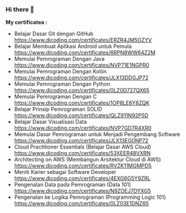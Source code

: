 ### Hi there 👋

**My certificatea :**

* Belajar Dasar Git dengan GitHub https://www.dicoding.com/certificates/ERZR4JM5OZYV
* Belajar Membuat Aplikasi Android untuk Pemula https://www.dicoding.com/certificates/6RPN8WW64Z2M
* Memulai Pemrograman Dengan Java https://www.dicoding.com/certificates/NVP71E1NGPR0
* Memulai Pemrograman Dengan Kotlin  https://www.dicoding.com/certificates/JLX13DDGJP72
* Memulai Pemrograman Dengan Python https://www.dicoding.com/certificates/0LZ0D727QX65
* Memulai Pemrograman Dengan C https://www.dicoding.com/certificates/1OP8LE6Y8ZQK
* Belajar Prinsip Pemrograman SOLID https://www.dicoding.com/certificates/QLZ911N92P5D
* Belajar Dasar Visualisasi Data https://www.dicoding.com/certificates/NVP7GD7R4XR0
* Memulai Dasar Pemrograman untuk Menjadi Pengembang Software https://www.dicoding.com/certificates/JLX13EG0NP72
* Cloud Practitioner Essentials (Belajar Dasar AWS Cloud) https://www.dicoding.com/certificates/53XEER48VXRN
* Architecting on AWS (Membangun Arsitektur Cloud di AWS) https://www.dicoding.com/certificates/RVZK11MGMPD5
* Meniti Karier sebagai Software Developer https://www.dicoding.com/certificates/4EXG6G5Y9ZRL
* Pengenalan Data pada Pemrograman (Data 101) https://www.dicoding.com/certificates/N9ZOEJ7DYXG5
* Pengenalan ke Logika Pemrograman (Programming Logic 101) https://www.dicoding.com/certificates/0LZ03E1DNZ65

<!--
**haryodwi/haryodwi** is a ✨ _special_ ✨ repository because its `README.md` (this file) appears on your GitHub profile.

Here are some ideas to get you started:

- 🔭 I’m currently working on ...
- 🌱 I’m currently learning ..
- 👯 I’m looking to collaborate on ...
- 🤔 I’m looking for help with ...
- 💬 Ask me about ...
- 📫 How to reach me: ...
- 😄 Pronouns: ...
- ⚡ Fun fact: ...
-->
